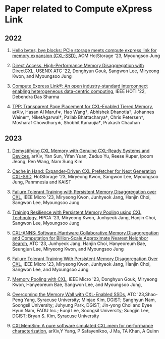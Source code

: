 # Paper related to Compute eXpress Link

## 2022

1. [Hello bytes, bye blocks: PCIe storage meets compute express link for memory expansion (CXL-SSD)](https://dl.acm.org/doi/pdf/10.1145/3538643.3539745?casa_token=j_Dp-tl6YdMAAAAA:zPmUQgeE4_EchiNHad7idHsZoL1xxWDNLB3ajXxKY6cugBCuTuMkgvfrEhA7m1pBLxaFEgOP1MhrVw), ACM HotStorage '23, Myoungsoo Jung

2. [Direct Access, High-Performance Memory Disaggregation with DirectCXL](https://www.usenix.org/system/files/atc22-gouk.pdf), USENIX ATC '22, Donghyun Gouk, Sangwon Lee, Miryeong Kwon, and Myoungsoo Jung

3. [Compute Express Link®: An open industry-standard interconnect enabling heterogeneous data-centric computing](https://ieeexplore.ieee.org/stamp/stamp.jsp?arnumber=9912551&casa_token=V0ffDEN4NzMAAAAA:0nfd_0LNMNc54N-kTMpehjWkTbqUIv23a0dKu6ZPV8ABiwtf_kgV0uFZIR3ERzha6L_63SDGeg), IEEE HOTI '22, Debendra Das Sharma 

4. [TPP: Transparent Page Placement for CXL-Enabled Tiered Memory](https://arxiv.org/pdf/2206.02878.pdf), arXiv, Hasan Al Maruf∗, Hao Wang†, Abhishek Dhanotia†, Johannes Weiner†, NiketAgarwal†, Pallab Bhattacharya†, Chris Petersen†, Mosharaf Chowdhury∗, Shobhit Kanaujia†, Prakash Chauhan

## 2023

1. [Demystifying CXL Memory with Genuine CXL-Ready Systems and Devices](https://arxiv.org/pdf/2303.15375.pdf), arXiv, Yan Sun, Yifan Yuan, Zeduo Yu, Reese Kuper, Ipoom Jeong, Ren Wang, Nam Sung Kim

2. [Cache in Hand: Expander-Driven CXL Prefetcher for Next Generation CXL-SSD](https://www.hotstorage.org/2023/accepted.html), HotStorage '23, Miryeong Kwon, Sangwon Lee, Myoungsoo Jung, Panmnesia and KAIST

3. [Failure Tolerant Training with Persistent Memory Disaggregation over CXL](https://arxiv.org/pdf/2301.07492.pdf), IEEE Micro '23, Miryeong Kwon, Junhyeok Jang, Hanjin Choi, Sangwon Lee, Myoungsoo Jung

4. [Training Resilience with Persistent Memory Pooling using CXL Technology](https://hcm-workshop.github.io/doc/extended-abstract-jhjang.pdf), HPCA '23, Miryeong Kwon, Junhyeok Jang, Hanjin Choi, Sangwon Lee, Myoungsoo Jung

5. [CXL-ANNS: Software-Hardware Collaborative Memory Disaggregation and Computation for Billion-Scale Approximate Nearest Neighbor Search](?), ATC '23, Junhyeok Jang, Hanjin Choi, Hanyeoreum Bae, Seungjun Lee, Miryeong Kwon, and Myoungsoo Jung

6. [Failure Tolerant Training With Persistent Memory Disaggregation Over CXL](https://ieeexplore.ieee.org/stamp/stamp.jsp?arnumber=10018437&casa_token=7RcT9EIypx8AAAAA:h3U2bhoIXiE3-2rozUQKheRzOcEuGhbt3jZ4deJguJyB3VvNB38TNrJtqNcxlvsZoWN-qX46&tag=1), IEEE Micro '23, Miryeong Kwon, Junhyeok Jang, Hanjin Choi, Sangwon Lee, and Myoungsoo Jung

7. [Memory Pooling with CXL](https://ieeexplore.ieee.org/stamp/stamp.jsp?arnumber=10018233&casa_token=oGgU5nKf9zUAAAAA:NLzHa-UGDu1wg1iFjERpvp09QDoMwZmKdDQgIePOgln_K-ukXyQ230c50hDasermb82y8fW_), IEEE Micro '23, Donghyun Gouk, Miryeong Kwon, Hanyeoreum Bae, Sangwon Lee, and Myoungsoo Jung,

8. [Overcoming the Memory Wall with CXL-Enabled SSDs](https://www.usenix.org/system/files/atc23-yang-shao-peng.pdf), ATC '23,Shao-Peng Yang, Syracuse University; Minjae Kim, DGIST; Sanghyun Nam, Soongsil University; Juhyung Park, DGIST; Jin-yong Choi and Eyee Hyun Nam, FADU Inc.; Eunji Lee, Soongsil University; Sungjin Lee, DGIST; Bryan S. Kim, Syracuse University

9. [CXLMemSim: A pure software simulated CXL.mem for performance characterization](https://arxiv.org/pdf/2303.06153.pdf), arXiv,Y Yang, P Safayenikoo, J Ma, TA Khan, A Quinn
